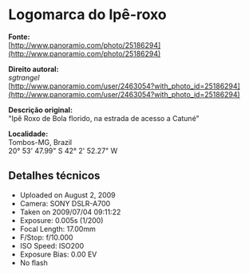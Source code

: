 
# Logomarca do Ipê-roxo

**Fonte:**<br>
[http://www.panoramio.com/photo/25186294](http://www.panoramio.com/photo/25186294)

**Direito autoral:**<br>
*sgtrangel*<br>
[http://www.panoramio.com/user/2463054?with_photo_id=25186294](http://www.panoramio.com/user/2463054?with_photo_id=25186294)

**Descrição original:**<br>
"Ipê Roxo de Bola florido, na estrada de acesso a Catuné"

**Localidade:**<br>
Tombos-MG, Brazil<br>
20° 53' 47.99" S  42° 2' 52.27" W

## Detalhes técnicos

- Uploaded on August 2, 2009
- Camera: SONY DSLR-A700
- Taken on 2009/07/04 09:11:22
- Exposure: 0.005s (1/200)
- Focal Length: 17.00mm
- F/Stop: f/10.000
- ISO Speed: ISO200
- Exposure Bias: 0.00 EV
- No flash
